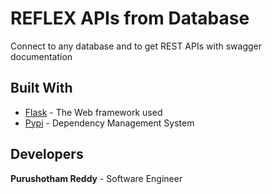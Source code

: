 # REFLEX APIs from Database

Connect to any database and to get REST APIs with swagger documentation


## Built With

* [Flask](https://flask.palletsprojects.com/en/1.1.x/) - The Web framework used
* [Pypi](https://pypi.python.org/) - Dependency Management System



## Developers

 **Purushotham Reddy** - Software Engineer

